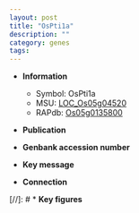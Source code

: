 ```yaml
---
layout: post
title: "OsPti1a"
description: ""
category: genes
tags: 
---
```


* **Information**  
    + Symbol: OsPti1a  
    + MSU: [LOC_Os05g04520](http://rice.uga.edu/cgi-bin/ORF_infopage.cgi?orf=LOC_Os05g04520)  
    + RAPdb: [Os05g0135800](http://rapdb.dna.affrc.go.jp/viewer/gbrowse_details/irgsp1?name=Os05g0135800)  

* **Publication**  

* **Genbank accession number**  

* **Key message**  

* **Connection**  

[//]: # * **Key figures**  



